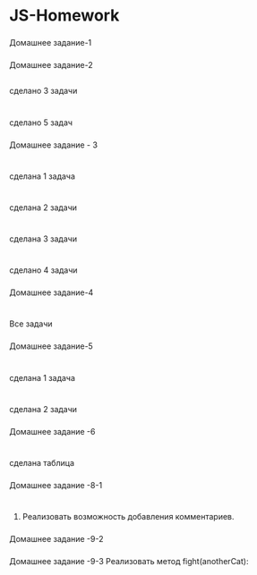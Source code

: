 # JS-Homework
###
Домашнее задание-1
###
Домашнее задание-2
##
сделано 3 задачи
#
сделано 5 задач
###
Домашнее задание - 3
#
сделана 1 задача
#
сделана 2 задачи
#
сделана 3 задачи
#
сделано 4 задачи
###
Домашнее задание-4
#
Все задачи
###
Домашнее задание-5
#
сделана 1 задача
#
сделана 2 задачи
###
Домашнее задание -6
#
сделана таблица
###
Домашнее задание -8-1
#
1. Реализовать возможность добавления комментариев. 
###
Домашнее задание -9-2
###
Домашнее задание -9-3
Реализовать метод  fight(anotherCat):

